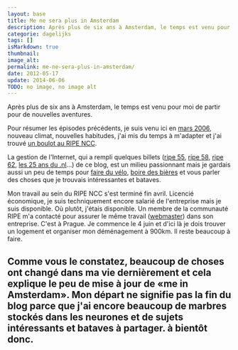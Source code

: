 ```yaml
---
layout: base
title: Me ne sera plus in Amsterdam
description: Après plus de six ans à Amsterdam, le temps est venu pour moi de partir pour de nouvelles aventures.
categorie: dagelijks
tags: []
isMarkdown: true
thumbnail: 
image_alt: 
permalink: me-ne-sera-plus-in-amsterdam/
date: 2012-05-17
update: 2014-06-06
TODO: no image, no image alt
---
```


Après plus de six ans à Amsterdam, le temps est venu pour moi de partir pour de nouvelles aventures.

Pour résumer les épisodes précédents, je suis venu ici en [mars 2006](/archive/2006/03), nouveau climat, nouvelles habitudes, j'ai mis du temps à m'adapter et j'ai trouvé [un boulot au RIPE NCC](/mon-nouveau-boulot-3).

La gestion de l'Internet, qui a rempli quelques billets ([ripe 55](/c-etait-ripe-55-meeting), [ripe 58](/c-etait-ripe-58-meeting), [ripe 62](/ripe-62-meeting), [les 25 ans du .nl](/les-25-ans-du-nl)...) de ce blog, est un milieu passionnant mais je gardais aussi un peu de temps pour [faire du vélo](http://drooderfiets.tumblr.com/page/3), [boire des bières](http://www.facebook.com/media/set/?set=a.114482342004.100490.746462004&type=1&l=3cf565486d) et vous parler des choses que je trouvais intéressantes et bataves.

Mon travail au sein du RIPE NCC s'est terminé fin avril. Licencié économique, je suis techniquement encore salarié de l'entreprise mais je suis disponible. Où plutôt, j'étais disponible. Un membre de la communauté RIPE m'a contacté pour assurer le même travail ([webmaster](http://alix.guillard.fr/cv/)) dans son entreprise. C'est à Prague. Je commence le 4 juin et d'ici là je dois trouver un logement et organiser mon déménagement à 900km. Il reste beaucoup à faire.

Comme vous le constatez, beaucoup de choses ont changé dans ma vie dernièrement et cela explique le peu de mise à jour de «me in Amsterdam». Mon départ ne signifie pas la fin du blog parce que j'ai encore beaucoup de marbres stockés dans les neurones et de sujets intéressants et bataves à partager. à bientôt donc.
---